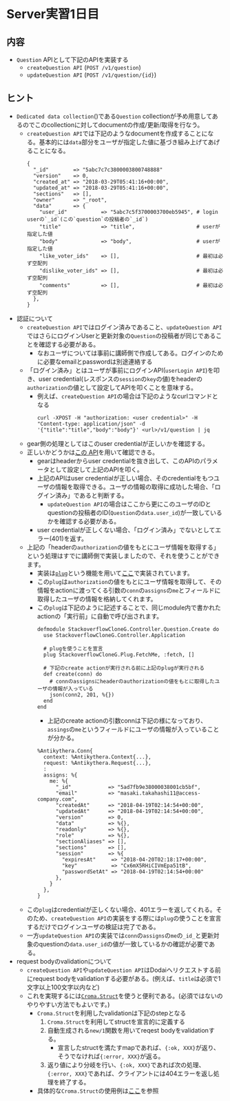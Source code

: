 # Server実習1日目

## 内容

* `Question` APIとして下記のAPIを実装する
  * `createQuestion API`       (`POST /v1/question`)
  * `updateQuestion API`       (`POST /v1/question/{id}`)

## ヒント

* `Dedicated data collection`()である`Question` collectionが予め用意してあるのでこのcollectionに対してdocumentの作成/更新/取得を行なう。
  * `createQuestion API`では下記のようなdocumentを作成することになる。基本的には`data`部分をユーザが指定した値に基づき組み上げてあげることになる。
    ```
    {
      "_id"        => "5abc7c7c3800003800748888"
      "version"    => 0,
      "created_at" => "2018-03-29T05:41:16+00:00",
      "updated_at" => "2018-03-29T05:41:16+00:00",
      "sections"   => [],
      "owner"      => "_root",
      "data"       => {
        "user_id"           => "5abc7c5f3700003700eb5945", # login userの`_id`(この`question`の投稿者の`_id`)
        "title"             => "title",                    # userが指定した値
        "body"              => "body",                     # userが指定した値
        "like_voter_ids"    => [],                         # 最初は必ず空配列
        "dislike_voter_ids" => [],                         # 最初は必ず空配列
        "comments"          => [],                         # 最初は必ず空配列
      },
    }
    ```
* 認証について
  * `createQuestion API`ではログイン済みであること、`updateQuestion API`ではさらにログインUserと更新対象の`Question`の投稿者が同じであることを確認する必要がある。
    * なおユーザについては事前に講師側で作成してある。ログインのために必要なemailとpasswordは別途連絡する
  * 「ログイン済み」とはユーザが事前にログインAPI(`userLogin API`)を叩き、user credential(レスポンスの`session`の`key`の値)をheaderの`authorization`の値として設定してAPIを叩くことを意味する。
    * 例えば、`createQuestion API`の場合は下記のようなcurlコマンドとなる
      ```
      curl -XPOST -H "authorization: <user credential>" -H "Content-type: application/json" -d '{"title":"title","body":"body"}' <url>/v1/question | jq
      ```
  * gear側の処理としてはこのuser credentialが正しいかを確認する。
  * 正しいかどうかは[この API](https://github.com/access-company/Dodai-doc/blob/master/users_api.md#query-information-about-logged-in-user)を用いて確認できる。
    * gearはheaderからuser credentialを抜き出して、このAPIのパラメータとして設定して上記のAPIを叩く。
    * 上記のAPIはuser credentialが正しい場合、そのcredentialをもつユーザの情報を取得できる。ユーザの情報の取得に成功した場合、「ログイン済み」であると判断する。
      * `updateQuestion API`の場合はここから更にこのユーザのIDとquestionの投稿者のID(`Question`の`data.user_id`)が一致しているかを確認する必要がある。
    * user credentialが正しくない場合、「ログイン済み」でないとしてエラー(401)を返す。
  * 上記の「headerの`authorization`の値をもとにユーザ情報を取得する」という処理はすでに講師側で実装しましたので、それを使うことができます。
    * 実装は[`plug`](https://github.com/access-company/antikythera/blob/master/lib/web/controller/plug.ex)という機能を用いて[ここ](../../web/plug/fetch_me.ex)で実装されています。
    * この`plug`は`authorization`の値をもとにユーザ情報を取得して、その情報をactionに渡ってくる引数の`conn`の`assigns`の`me`とフィールドに取得したユーザの情報を格納してくれます。
    * この`plug`は下記のように記述することで、同じmodule内で書かれたactionの「実行前」に自動で呼び出されます。
      ```
      defmodule StackoverflowCloneG.Controller.Question.Create do
        use StackoverflowCloneG.Controller.Application

        # plugを使うことを宣言
        plug StackoverflowCloneG.Plug.FetchMe, :fetch, []

        # 下記のcreate actionが実行される前に上記のplugが実行される
        def create(conn) do
          # connのassignsにheaderのauthorizationの値をもとに取得したユーザの情報が入っている
          json(conn2, 201, %{})
        end
      end
      ```
      * 上記のcreate actionの引数connは下記の様になっており、`assings`の`me`というフィールドにユーザの情報が入っていることが分かる。
      ```
      %Antikythera.Conn{
        context: %Antikythera.Context{...},
        request: %Antikythera.Request{...},
        :
        assigns: %{
          me: %{
            "_id"            => "5ad7fb9e38000038001cb5bf",
            "email"          => "masaki.takahashi11@access-company.com",
            "createdAt"      => "2018-04-19T02:14:54+00:00",
            "updatedAt"      => "2018-04-19T02:14:54+00:00",
            "version"        => 0,
            "data"           => %{},
            "readonly"       => %{},
            "role"           => %{},
            "sectionAliases" => [],
            "sections"       => [],
            "session"        => %{
              "expiresAt"     => "2018-04-20T02:18:17+00:00",
              "key"           => "Cx6mX5RHiCIVmEpa51tB",
              "passwordSetAt" => "2018-04-19T02:14:54+00:00"
            },
          }
        },
      }
      ```
  * この`plug`はcredentialが正しくない場合、401エラーを返してくれる。そのため、`createQuestion API`の実装をする際には`plug`の使うことを宣言するだけでログインユーザの検証は完了である。
  * 一方`updateQuestion API`の実装では`conn`の`assigns`の`me`の`_id_`と更新対象のquestionの`data.user_id`の値が一致しているかの確認が必要である。
* request bodyのvalidationについて
  * `createQuestion API`や`updateQuestion API`はDodaiへリクエストする前にrequest bodyをvalidationする必要がある。(例えば、`title`は必須で1文字以上100文字以内など)
  * これを実現するには[`Croma.Struct`](https://github.com/skirino/croma/blob/master/lib/croma/struct.ex)を使うと便利である。(必須ではないのやりやすい方法でもよいです。)
    * `Croma.Struct`を利用したvalidationは下記のstepとなる
      1. `Croma.Struct`を利用してstructを宣言的に定義する
      1. 自動生成される`new/1`関数を用いてreqest bodyをvalidationする。
         * 宣言したstructを満たすmapであれば、`{:ok, XXX}`が返り、そうでなければ`{:error, XXX}`が返る。
      1. 返り値により分岐を行い、`{:ok, XXX}`であれば次の処理、`{:error, XXX}`であれば、クライアントには404エラーを返し処理を終了する。
    * 具体的な`Croma.Struct`の使用例は[ここ](./croma.md)を参照
